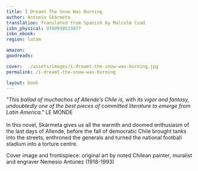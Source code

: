 ```yaml
---
title: I Dreamt The Snow Was Burning
author: Antonio Skármeta
translation: Translated from Spanish by Malcolm Coad
isbn_physical: 9780930523077
isbn_ebook: 
region: latam

amazon: 
goodreads: 

cover:  ./assets/images/i-dreamt-the-snow-was-burning.jpg
permalink: /i-dreamt-the-snow-was-burning

layout: book
---
```

*"This ballad of muchachos of Allende’s Chile is, with its vigor and fantasy, undoubtedly one of the best pieces of committed literature to emerge from Latin America."* LE MONDE
<br><br>
In this novel, Skármeta gives us all the warmth and doomed enthusiasm of the last days of Allende, before the fall of democratic Chile brought tanks into the streets, enthroned the generals and turned the national football stadium into a torture centre.

Cover image and frontispiece: original art by noted Chilean painter, muralist and engraver Nemesio Antúnez (1918-1993)
